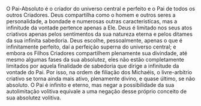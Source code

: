 ﻿O Pai-Absoluto é o criador do universo central e perfeito e o Pai de todos os outros Criadores. Deus compartilha como o homem e outros seres a personalidade, a bondade e numerosas outras caracteristícas, mas a infinitude da vontade pertence apenas a Ele. Deus é limitado nos seus atos criativos apenas pelos sentimentos da sua natureza eterna e pelos ditames da sua infinita sabedoria. Deus escolhe, pessoalmente, apenas o que é infinitamente perfeito, daí a perfeição superna do universo central; e embora os Filhos Criadores compartilhem plenamente sua divindade, até mesmo algumas fases da sua absolutez, eles não estão completamente limitados por aquela finalidade de sabedoria que dirige a infinitude da vontade do Pai. Por isso, na ordem de filiação dos Michaéis, o livre-arbítrio criativo se torna ainda mais ativo, plenamente divino, e quase último, se não absoluto. O Pai é infinito e eterno, mas negar a possibilidade da sua autolimitação volitiva equivale a uma negação desse próprio conceito de sua absolutez volitiva.